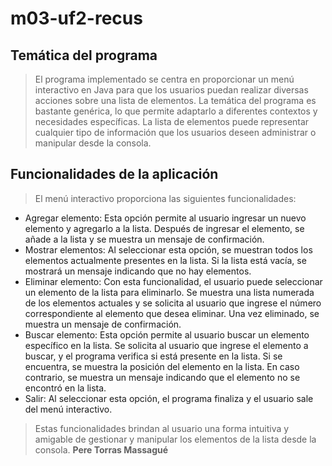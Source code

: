 # m03-uf2-recus
## Temática del programa

> El programa implementado se centra en proporcionar un menú interactivo en Java para que los usuarios puedan realizar diversas acciones sobre una lista de elementos. La temática del programa es bastante genérica, lo que permite adaptarlo a diferentes contextos y necesidades específicas. La lista de elementos puede representar cualquier tipo de información que los usuarios deseen administrar o manipular desde la consola.

## Funcionalidades de la aplicación
> El menú interactivo proporciona las siguientes funcionalidades:

- Agregar elemento: Esta opción permite al usuario ingresar un nuevo elemento y agregarlo a la lista. Después de ingresar el elemento, se añade a la lista y se muestra un mensaje de confirmación.
- Mostrar elementos: Al seleccionar esta opción, se muestran todos los elementos actualmente presentes en la lista. Si la lista está vacía, se mostrará un mensaje indicando que no hay elementos.
- Eliminar elemento: Con esta funcionalidad, el usuario puede seleccionar un elemento de la lista para eliminarlo. Se muestra una lista numerada de los elementos actuales y se solicita al usuario que ingrese el número correspondiente al elemento que desea eliminar. Una vez eliminado, se muestra un mensaje de confirmación.
- Buscar elemento: Esta opción permite al usuario buscar un elemento específico en la lista. Se solicita al usuario que ingrese el elemento a buscar, y el programa verifica si está presente en la lista. Si se encuentra, se muestra la posición del elemento en la lista. En caso contrario, se muestra un mensaje indicando que el elemento no se encontró en la lista.
- Salir: Al seleccionar esta opción, el programa finaliza y el usuario sale del menú interactivo.

> Estas funcionalidades brindan al usuario una forma intuitiva y amigable de gestionar y manipular los elementos de la lista desde la consola.
**Pere Torras Massagué**
